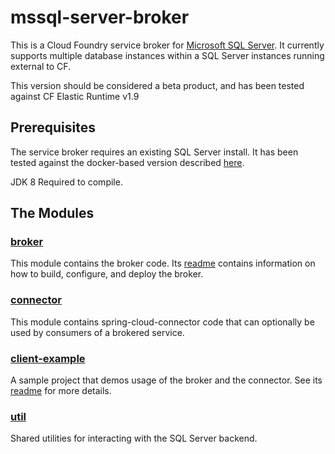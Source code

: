 # mssql-server-broker
This is a Cloud Foundry service broker for [Microsoft SQL Server](https://www.microsoft.com/en-us/sql-server/sql-server-2016). It currently supports multiple database instances within a SQL Server instances running external to CF.

This version should be considered a beta product, and has been tested against CF Elastic Runtime v1.9

## Prerequisites
The service broker requires an existing SQL Server install. It has been tested against the docker-based version described [here](https://docs.microsoft.com/en-us/sql/linux/quickstart-install-connect-docker).

JDK 8 Required to compile.

## The Modules
### [broker](https://github.com/cf-platform-eng/mssql-server-broker/tree/master/broker)
This module contains the broker code. Its [readme](https://github.com/cf-platform-eng/mssql-server-broker/blob/master/broker/README.md) contains information on how to build, configure, and deploy the broker.

### [connector](https://github.com/cf-platform-eng/mssql-server-broker/tree/master/connector)
This module contains spring-cloud-connector code that can optionally be used by consumers of a brokered service.

### [client-example](https://github.com/cf-platform-eng/mssql-server-broker/tree/master/client-example)
A sample project that demos usage of the broker and the connector. See its [readme](https://github.com/cf-platform-eng/mssql-server-broker/blob/master/client-example/README.md) for more details.
 
### [util](https://github.com/cf-platform-eng/mssql-server-broker/tree/master/util)
Shared utilities for interacting with the SQL Server backend.
